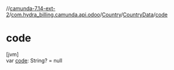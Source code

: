 //[camunda-7.14-ext-2](../../../../index.md)/[com.hydra_billing.camunda.api.odoo](../../index.md)/[Country](../index.md)/[CountryData](index.md)/[code](code.md)

# code

[jvm]\
var [code](code.md): String? = null
